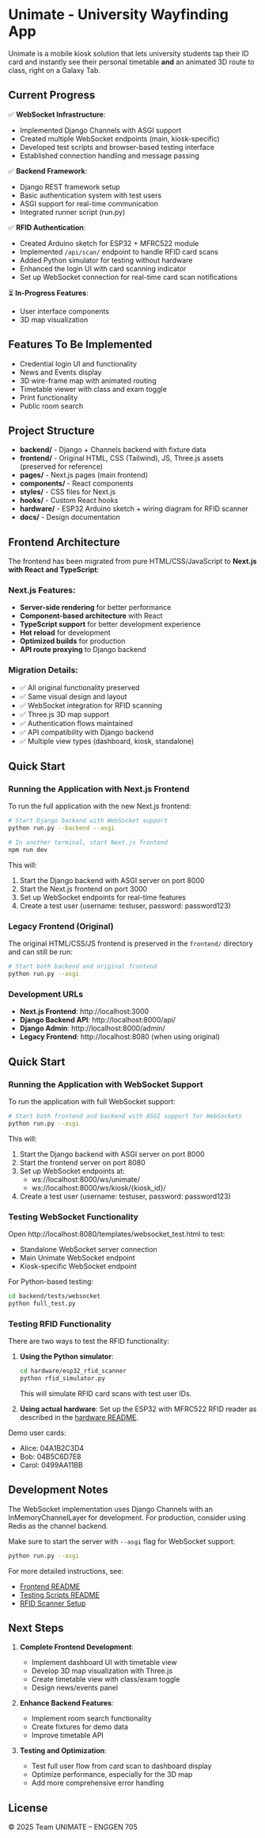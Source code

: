 # Unimate - University Wayfinding App

Unimate is a mobile kiosk solution that lets university students tap their ID card and instantly see their personal timetable **and** an animated 3D route to class, right on a Galaxy Tab.

## Current Progress

✅ **WebSocket Infrastructure**:
- Implemented Django Channels with ASGI support
- Created multiple WebSocket endpoints (main, kiosk-specific)
- Developed test scripts and browser-based testing interface
- Established connection handling and message passing

✅ **Backend Framework**:
- Django REST framework setup
- Basic authentication system with test users
- ASGI support for real-time communication
- Integrated runner script (run.py)

✅ **RFID Authentication**:
- Created Arduino sketch for ESP32 + MFRC522 module
- Implemented `/api/scan/` endpoint to handle RFID card scans
- Added Python simulator for testing without hardware
- Enhanced the login UI with card scanning indicator
- Set up WebSocket connection for real-time card scan notifications

⏳ **In-Progress Features**:
- User interface components
- 3D map visualization

## Features To Be Implemented

- Credential login UI and functionality
- News and Events display
- 3D wire-frame map with animated routing
- Timetable viewer with class and exam toggle
- Print functionality
- Public room search

## Project Structure

- **backend/** - Django + Channels backend with fixture data
- **frontend/** - Original HTML, CSS (Tailwind), JS, Three.js assets (preserved for reference)
- **pages/** - Next.js pages (main frontend)
- **components/** - React components
- **styles/** - CSS files for Next.js
- **hooks/** - Custom React hooks
- **hardware/** - ESP32 Arduino sketch + wiring diagram for RFID scanner
- **docs/** - Design documentation

## Frontend Architecture

The frontend has been migrated from pure HTML/CSS/JavaScript to **Next.js with React and TypeScript**:

### Next.js Features:
- **Server-side rendering** for better performance
- **Component-based architecture** with React
- **TypeScript support** for better development experience
- **Hot reload** for development
- **Optimized builds** for production
- **API route proxying** to Django backend

### Migration Details:
- ✅ All original functionality preserved
- ✅ Same visual design and layout
- ✅ WebSocket integration for RFID scanning
- ✅ Three.js 3D map support
- ✅ Authentication flows maintained
- ✅ API compatibility with Django backend
- ✅ Multiple view types (dashboard, kiosk, standalone)

## Quick Start

### Running the Application with Next.js Frontend

To run the full application with the new Next.js frontend:

```bash
# Start Django backend with WebSocket support
python run.py --backend --asgi

# In another terminal, start Next.js frontend
npm run dev
```

This will:
1. Start the Django backend with ASGI server on port 8000
2. Start the Next.js frontend on port 3000
3. Set up WebSocket endpoints for real-time features
4. Create a test user (username: testuser, password: password123)

### Legacy Frontend (Original)

The original HTML/CSS/JS frontend is preserved in the `frontend/` directory and can still be run:

```bash
# Start both backend and original frontend
python run.py --asgi
```

### Development URLs

- **Next.js Frontend**: http://localhost:3000
- **Django Backend API**: http://localhost:8000/api/
- **Django Admin**: http://localhost:8000/admin/
- **Legacy Frontend**: http://localhost:8080 (when using original)

## Quick Start

### Running the Application with WebSocket Support

To run the application with full WebSocket support:

```bash
# Start both frontend and backend with ASGI support for WebSockets
python run.py --asgi
```

This will:
1. Start the Django backend with ASGI server on port 8000
2. Start the frontend server on port 8080
3. Set up WebSocket endpoints at:
   - ws://localhost:8000/ws/unimate/
   - ws://localhost:8000/ws/kiosk/{kiosk_id}/
4. Create a test user (username: testuser, password: password123)

### Testing WebSocket Functionality

Open http://localhost:8080/templates/websocket_test.html to test:
- Standalone WebSocket server connection
- Main Unimate WebSocket endpoint
- Kiosk-specific WebSocket endpoint

For Python-based testing:
```bash
cd backend/tests/websocket
python full_test.py
```

### Testing RFID Functionality

There are two ways to test the RFID functionality:

1. **Using the Python simulator**:
   ```bash
   cd hardware/esp32_rfid_scanner
   python rfid_simulator.py
   ```
   This will simulate RFID card scans with test user IDs.

2. **Using actual hardware**:
   Set up the ESP32 with MFRC522 RFID reader as described in the [hardware README](hardware/esp32_rfid_scanner/README.md).

Demo user cards:
- Alice: 04A1B2C3D4
- Bob: 04B5C6D7E8
- Carol: 0499AA11BB

## Development Notes

The WebSocket implementation uses Django Channels with an InMemoryChannelLayer for development. For production, consider using Redis as the channel backend.

Make sure to start the server with `--asgi` flag for WebSocket support:
```bash
python run.py --asgi
```

For more detailed instructions, see:
- [Frontend README](frontend/README_FRONTEND.md)
- [Testing Scripts README](TEST_SCRIPTS_README.md)
- [RFID Scanner Setup](hardware/esp32_rfid_scanner/README.md)

## Next Steps

1. **Complete Frontend Development**:
   - Implement dashboard UI with timetable view
   - Develop 3D map visualization with Three.js
   - Create timetable view with class/exam toggle
   - Design news/events panel

2. **Enhance Backend Features**:
   - Implement room search functionality
   - Create fixtures for demo data
   - Improve timetable API

3. **Testing and Optimization**:
   - Test full user flow from card scan to dashboard display
   - Optimize performance, especially for the 3D map
   - Add more comprehensive error handling

## License

© 2025 Team UNIMATE – ENGGEN 705
